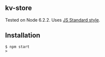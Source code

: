 kv-store
------------

Tested on Node 6.2.2. Uses [JS Standard style](https://github.com/feross/standard).

Installation
------------

```shell
$ npm start
>
```
